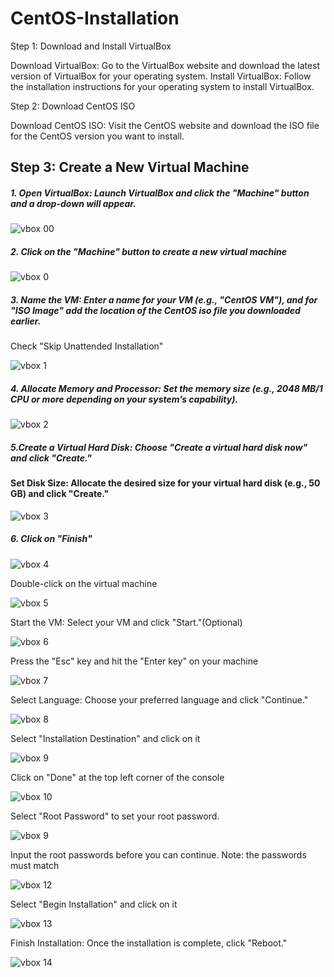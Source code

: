 # CentOS-Installation
Step 1: Download and Install VirtualBox

Download VirtualBox: Go to the VirtualBox website and download the latest version of VirtualBox for your operating system.
Install VirtualBox: Follow the installation instructions for your operating system to install VirtualBox.

Step 2: Download CentOS ISO

Download CentOS ISO: Visit the CentOS website and download the ISO file for the CentOS version you want to install.

## Step 3: Create a New Virtual Machine

##### 1. Open VirtualBox: Launch VirtualBox and click the "Machine" button and a drop-down will appear.
      
![vbox 00](https://github.com/user-attachments/assets/26490bfd-4a04-42ac-90c6-bb26b1220f3b)

##### 2. Click on the "Machine" button to create a new virtual machine

![vbox 0](https://github.com/user-attachments/assets/5651d756-1bea-4014-8951-e62146ce4ebe)


##### 3. Name the VM: Enter a name for your VM (e.g., "CentOS VM"), and for "ISO Image" add the location of the CentOS iso file you downloaded earlier.
Check "Skip Unattended Installation"

![vbox 1](https://github.com/user-attachments/assets/9bf31497-5961-4872-9942-9a31f3d783f7)

##### 4. Allocate Memory and Processor: Set the memory size (e.g., 2048 MB/1 CPU or more depending on your system’s capability).

![vbox 2](https://github.com/user-attachments/assets/c3d291a1-651e-48bd-a08f-9ceae80d5c34)


##### 5.Create a Virtual Hard Disk: Choose "Create a virtual hard disk now" and click "Create."
#### Set Disk Size: Allocate the desired size for your virtual hard disk (e.g., 50 GB) and click "Create."

![vbox 3](https://github.com/user-attachments/assets/4e6d4094-8b85-4dd3-be34-189854977b43)


##### 6. Click on "Finish"

![vbox 4](https://github.com/user-attachments/assets/8cd16d3a-ed52-40ab-9963-24c750dd43f2)

Double-click on the virtual machine

![vbox 5](https://github.com/user-attachments/assets/84dfa596-120f-4399-bbce-8e956c6297fe)


Start the VM: Select your VM and click "Start."(Optional)

![vbox 6](https://github.com/user-attachments/assets/37e9c2a9-5b5e-4e2c-a0eb-30d87584079c)


Press the "Esc" key and hit the "Enter key" on your machine

![vbox 7](https://github.com/user-attachments/assets/d51be572-1b40-4c6e-abca-3c42fd0dd807)

Select Language: Choose your preferred language and click "Continue."

![vbox 8](https://github.com/user-attachments/assets/8581da0b-0789-49a7-ad40-4f5dffaf0a27)

Select "Installation Destination" and click on it

![vbox 9](https://github.com/user-attachments/assets/65926685-6fe8-4321-8516-050b95080a55)

Click on "Done" at the top left corner of the console

![vbox 10](https://github.com/user-attachments/assets/db3b3575-62fb-4add-a999-228550a0a8f0)

Select "Root Password" to set your root password. 

![vbox 9](https://github.com/user-attachments/assets/65926685-6fe8-4321-8516-050b95080a55)

Input the root passwords before you can continue. Note: the passwords must match

![vbox 12](https://github.com/user-attachments/assets/7bd4802f-d7b0-4794-a37f-6c6238bb17e0)

Select "Begin Installation" and click on it

![vbox 13](https://github.com/user-attachments/assets/7ad1225d-6032-4176-804a-11e2bfb372da)

Finish Installation: Once the installation is complete, click "Reboot."

![vbox 14](https://github.com/user-attachments/assets/26cfe044-0269-4af8-8e49-58d2dc7df602)




























